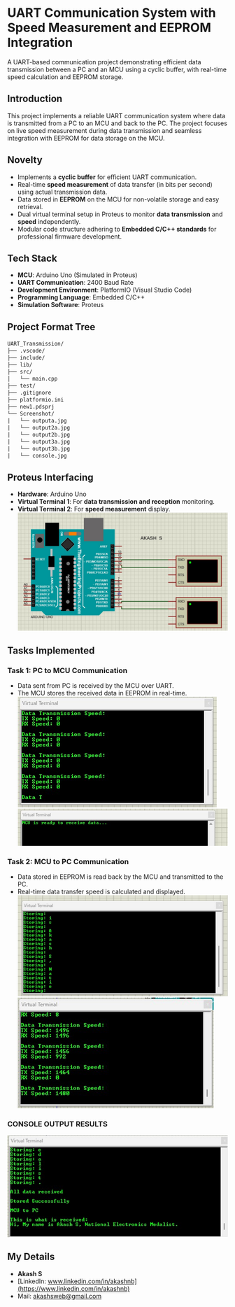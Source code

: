 # UART Communication System with Speed Measurement and EEPROM Integration

A UART-based communication project demonstrating efficient data transmission between a PC and an MCU using a cyclic buffer, with real-time speed calculation and EEPROM storage.

## Introduction
This project implements a reliable UART communication system where data is transmitted from a PC to an MCU and back to the PC. The project focuses on live speed measurement during data transmission and seamless integration with EEPROM for data storage on the MCU.

## Novelty
- Implements a **cyclic buffer** for efficient UART communication.
- Real-time **speed measurement** of data transfer (in bits per second) using actual transmission data.
- Data stored in **EEPROM** on the MCU for non-volatile storage and easy retrieval.
- Dual virtual terminal setup in Proteus to monitor **data transmission** and **speed** independently.
- Modular code structure adhering to **Embedded C/C++ standards** for professional firmware development.

## Tech Stack
- **MCU**: Arduino Uno (Simulated in Proteus)
- **UART Communication**: 2400 Baud Rate
- **Development Environment**: PlatformIO (Visual Studio Code)
- **Programming Language**: Embedded C/C++
- **Simulation Software**: Proteus

## Project Format Tree
```
UART_Transmission/
├── .vscode/              
├── include/             
├── lib/                
├── src/                 
│   └── main.cpp         
├── test/                
├── .gitignore            
├── platformio.ini       
├── new1.pdsprj          
└── Screenshot/
|   └── outputa.jpg
|   └── output2a.jpg
|   └── output2b.jpg
|   └── output3a.jpg
|   └── output3b.jpg
|   └── console.jpg       

```

## Proteus Interfacing
- **Hardware**: Arduino Uno
- **Virtual Terminal 1**: For **data transmission and reception** monitoring.
- **Virtual Terminal 2**: For **speed measurement** display.
![Output](Screenshot/outputa.jpg)

## Tasks Implemented

### Task 1: PC to MCU Communication
- Data sent from PC is received by the MCU over UART.
- The MCU stores the received data in EEPROM in real-time.
![Output](Screenshot/output2a.jpg)
![Output](Screenshot/output2b.jpg)

### Task 2: MCU to PC Communication
- Data stored in EEPROM is read back by the MCU and transmitted to the PC.
- Real-time data transfer speed is calculated and displayed.
![Output](Screenshot/output3a.jpg)
![Output](Screenshot/output3b.jpg)

### CONSOLE OUTPUT RESULTS
![Output](Screenshot/console.jpg)

## My Details
- **Akash S**
- [LinkedIn: www.linkedin.com/in/akashnb](https://www.linkedin.com/in/akashnb)
- Mail: akashsweb@gmail.com
